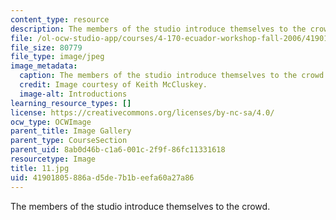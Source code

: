 ```yaml
---
content_type: resource
description: The members of the studio introduce themselves to the crowd.
file: /ol-ocw-studio-app/courses/4-170-ecuador-workshop-fall-2006/41901805886ad5de7b1beefa60a27a86_11.jpg
file_size: 80779
file_type: image/jpeg
image_metadata:
  caption: The members of the studio introduce themselves to the crowd.
  credit: Image courtesy of Keith McCluskey.
  image-alt: Introductions
learning_resource_types: []
license: https://creativecommons.org/licenses/by-nc-sa/4.0/
ocw_type: OCWImage
parent_title: Image Gallery
parent_type: CourseSection
parent_uid: 8ab0d46b-c1a6-001c-2f9f-86fc11331618
resourcetype: Image
title: 11.jpg
uid: 41901805-886a-d5de-7b1b-eefa60a27a86
---
```

The members of the studio introduce themselves to the crowd.